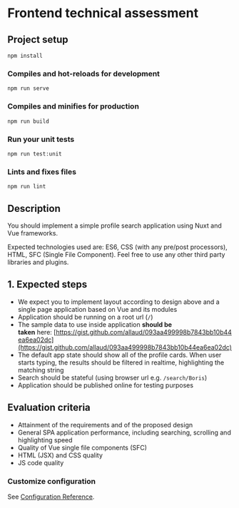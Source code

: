# Frontend technical assessment

## Project setup
```
npm install
```

### Compiles and hot-reloads for development
```
npm run serve
```

### Compiles and minifies for production
```
npm run build
```

### Run your unit tests
```
npm run test:unit
```

### Lints and fixes files
```
npm run lint
```

## Description

You should implement a simple profile search application using Nuxt and Vue frameworks. 

Expected technologies used are: ES6, CSS (with any pre/post processors), HTML, SFC (Single File Component). Feel free to use any other third party libraries and plugins.

## 1. **Expected steps**

- We expect you to implement layout according to design above and a single page application based on Vue and its modules
- Application should be running on a root url (`/`)
- The sample data to use inside application **should be taken** here: [https://gist.github.com/allaud/093aa499998b7843bb10b44ea6ea02dc](https://gist.github.com/allaud/093aa499998b7843bb10b44ea6ea02dc)
- The default app state should show all of the profile cards. When user starts typing, the results should be filtered in realtime, highlighting the matching string
- Search should be stateful (using browser url e.g. `/search/Boris`)
- Application should be published online for testing purposes

## Evaluation criteria

- Attainment of the requirements and of the proposed design
- General SPA application performance, including searching, scrolling and highlighting speed
- Quality of Vue single file components (SFC)
- HTML (JSX) and CSS quality
- JS code quality

### Customize configuration
See [Configuration Reference](https://cli.vuejs.org/config/).
